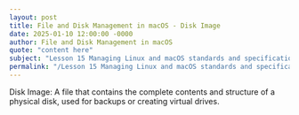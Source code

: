 ```yaml
---
layout: post
title: File and Disk Management in macOS - Disk Image
date: 2025-01-10 12:00:00 -0000
author: File and Disk Management in macOS
quote: "content here"
subject: "Lesson 15 Managing Linux and macOS standards and specifications"
permalink: "/Lesson 15 Managing Linux and macOS standards and specifications/File and Disk Management in macOS/File and Disk Management in macOS - Disk Image"
---
```


Disk Image: A file that contains the complete contents and structure of a physical disk, used for backups or creating virtual drives.
